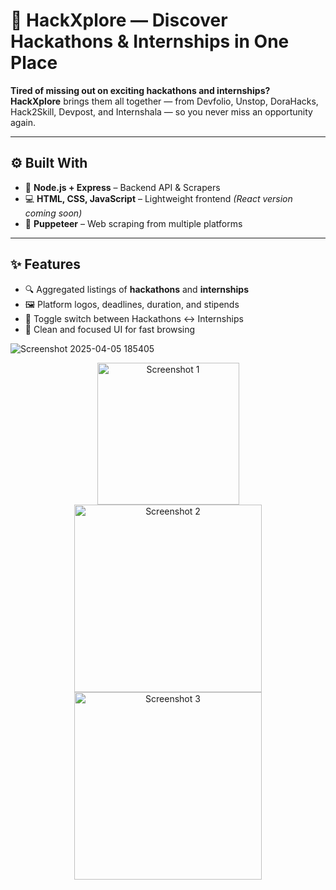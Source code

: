 # 🌌 HackXplore — Discover Hackathons & Internships in One Place

**Tired of missing out on exciting hackathons and internships?**  
**HackXplore** brings them all together — from Devfolio, Unstop, DoraHacks, Hack2Skill, Devpost, and Internshala — so you never miss an opportunity again.


---

## ⚙️ Built With

- 🧠 **Node.js + Express** – Backend API & Scrapers  
- 💻 **HTML, CSS, JavaScript** – Lightweight frontend *(React version coming soon)*  
- 🤖 **Puppeteer** – Web scraping from multiple platforms

---

## ✨ Features

- 🔍 Aggregated listings of **hackathons** and **internships**  
- 🖼️ Platform logos, deadlines, duration, and stipends  
- 🔁 Toggle switch between Hackathons ↔ Internships  
- 🎯 Clean and focused UI for fast browsing

![Screenshot 2025-04-05 185405](https://github.com/user-attachments/assets/6f7c776c-d250-4414-a100-dbb3670e47e5)

<p align="center">
  <img src="https://github.com/user-attachments/assets/2825dd90-8aff-42ea-9107-255c64a26daf" alt="Screenshot 1" width="227"/>
  <img src="https://github.com/user-attachments/assets/d754484f-5c13-4e28-b410-9db8594e945e" alt="Screenshot 2" width="300"/>
  <img src="https://github.com/user-attachments/assets/261f0c9d-53ae-4312-93ef-8dfb7764a5d3" alt="Screenshot 3" width="300"/>
</p>





